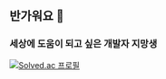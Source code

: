 ## 반가워요 👋
### 세상에 도움이 되고 싶은 개발자 지망생

[![Solved.ac 프로필](http://mazassumnida.wtf/api/v2/generate_badge?boj=jaoba22)](https://solved.ac/jaoba22)

<!--
**aoi-aoba/aoi-aoba** is a ✨ _special_ ✨ repository because its `README.md` (this file) appears on your GitHub profile.

Here are some ideas to get you started:

- 🔭 I’m currently working on ...
- 🌱 I’m currently learning ...
- 👯 I’m looking to collaborate on ...
- 🤔 I’m looking for help with ...
- 💬 Ask me about ...
- 📫 How to reach me: ...
- 😄 Pronouns: ...
- ⚡ Fun fact: ...
-->
